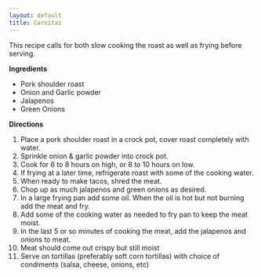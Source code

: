 ```yaml
---
layout: default
title: Carnitas
---
```


This recipe calls for both slow cooking the roast as well as frying before serving.

__Ingredients__

* Pork shoulder roast
* Onion and Garlic powder
* Jalapenos
* Green Onions


__Directions__

1. Place a pork shoulder roast in a crock pot, cover roast completely with water.
2. Sprinkle onion & garlic powder into crock pot.
3. Cook for 6 to 8 hours on high, or 8 to 10 hours on low.
4. If frying at a later time, refrigerate roast with some of the cooking water.
5. When ready to make tacos, shred the meat.
6. Chop up as much jalapenos and green onions as desired.
7. In a large frying pan add some oil. When the oil is hot but not burning add the meat and fry.
8. Add some of the cooking water as needed to fry pan to keep the meat moist.
9. In the last 5 or so minutes of cooking the meat, add the jalapenos and onions to meat.
10. Meat should come out crispy but still moist
11. Serve on tortillas (preferably soft corn tortillas) with choice of condiments (salsa, cheese, onions, etc)


